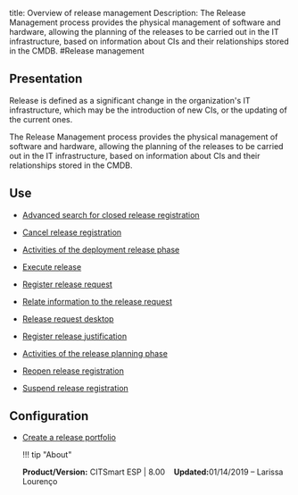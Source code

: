 title: Overview of release management
Description: The Release Management process provides the physical management of software and hardware, allowing the planning of the releases to be carried out in the IT infrastructure, based on information about CIs and their relationships stored in the CMDB.
#Release management

Presentation
----------------

Release is defined as a significant change in the organization's IT
infrastructure, which may be the introduction of new CIs, or the updating of the
current ones.

The Release Management process provides the physical management of software and
hardware, allowing the planning of the releases to be carried out in the IT
infrastructure, based on information about CIs and their relationships stored in
the CMDB.

Use
-------

- [Advanced search for closed release registration](/en-us/site/citsmart-esp-8/processes/release/use/advanced-search-for-release.html)
 
- [Cancel release registration](/en-us/site/citsmart-esp-8/processes/release/use/cancel-release.html)

- [Activities of the deployment release phase](/en-us/site/citsmart-esp-8/processes/release/use/deployment-release-activities.html)

- [Execute release](/en-us/site/citsmart-esp-8/processes/release/use/execute-release.html)

- [Register release request](/en-us/site/citsmart-esp-8/processes/release/use/register-release-request.html)

- [Relate information to the release request](/en-us/site/citsmart-esp-8/processes/release/use/relate-information-to-release.html)
   
- [Release request desktop](/en-us/site/citsmart-esp-8/processes/release/use/release-desktop.html)
   
- [Register release justification](/en-us/site/citsmart-esp-8/processes/release/use/release-justification.html)

- [Activities of the release planning phase](/en-us/site/citsmart-esp-8/processes/release/use/release-planning-activities.html)
   
- [Reopen release registration](/en-us/site/citsmart-esp-8/processes/release/use/reopen-release.html)

- [Suspend release registration](/en-us/site/citsmart-esp-8/processes/release/use/suspend-release.html)

Configuration
-----------------

- [Create a release portfolio](/en-us/site/citsmart-esp-8/processes/release/configuration/release-portfolio.html)
  
  !!! tip "About"

    <b>Product/Version:</b> CITSmart ESP | 8.00 &nbsp;&nbsp;
    <b>Updated:</b>01/14/2019 – Larissa Lourenço


